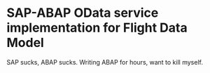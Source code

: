 # SAP-ABAP OData service implementation for Flight Data Model

SAP sucks, ABAP sucks. Writing ABAP for hours, want to kill myself.

